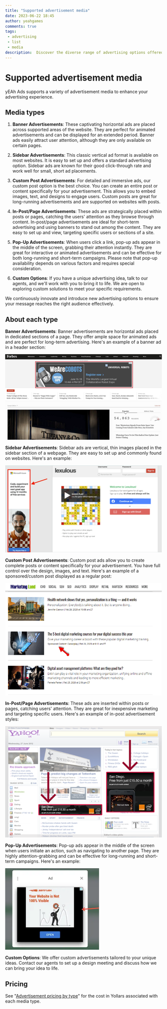 ```yaml
---
title: "Supported advertisement media"
date: 2023-06-22 18:45
author: yeahgames
comments: true
tags: 
 - advertising
 - list
 - media
description:  Discover the diverse range of advertising options offered by yEAh Ads. From banner and sidebar ads to custom posts, in-post/page placements, and pop-ups, we have solutions to suit every marketing goal. Explore our pricing, including temporary and permanent options, and leverage our innovative approaches to maximize audience engagement.
---
```


# Supported advertisement media
yEAh Ads supports a variety of advertisement media to enhance your advertising experience.

## Media types

1. **Banner Advertisements**: These captivating horizontal ads are placed across supported areas of the website. They are perfect for animated advertisements and can be displayed for an extended period. Banner ads easily attract user attention, although they are only available on certain pages.

2. **Sidebar Advertisements**: This classic vertical ad format is available on most websites. It is easy to set up and offers a standard advertising option. Sidebar ads are known for their good click-through rate and work well for small, short ad placements.

3. **Custom Post Advertisements**: For detailed and immersive ads, our custom post option is the best choice. You can create an entire post or content specifically for your advertisement. This allows you to embed images, text, and designs to engage users. Custom posts are great for long-running advertisements and are supported on websites with posts.

4. **In-Post/Page Advertisements**: These ads are strategically placed within posts or pages, catching the users' attention as they browse through content. In-post/page advertisements are ideal for short-term advertising and using banners to stand out among the content. They are easy to set up and view, targeting specific users or sections of a site.

5. **Pop-Up Advertisements**: When users click a link, pop-up ads appear in the middle of the screen, grabbing their attention instantly. They are great for interactive or animated advertisements and can be effective for both long-running and short-term campaigns. Please note that pop-up availability depends on various factors and requires special consideration.

6. **Custom Options**: If you have a unique advertising idea, talk to our agents, and we'll work with you to bring it to life. We are open to exploring custom solutions to meet your specific requirements.

We continuously innovate and introduce new advertising options to ensure your message reaches the right audience effectively.

## About each type

**Banner Advertisements**:
Banner advertisements are horizontal ads placed in dedicated sections of a page. They offer ample space for animated ads and are perfect for long-term advertising. Here's an example of a banner ad in a header section:

![Banner ad example](./banner-ad.png)

**Sidebar Advertisements**:
Sidebar ads are vertical, thin images placed in the sidebar section of a webpage. They are easy to set up and commonly found on websites. Here's an example:

![Sidebar ad example](./sidebar-ad.png)

**Custom Post Advertisements**:
Custom post ads allow you to create complete posts or content specifically for your advertisement. You have full control over the design, images, and text. Here's an example of a sponsored/custom post displayed as a regular post:

![Custom post example](custom-post.png)

**In-Post/Page Advertisements**:
These ads are inserted within posts or pages, catching users' attention. They are great for inexpensive marketing and targeting specific users. Here's an example of in-post advertisement styles:

![In-post ad example](inpost-ad.png)

**Pop-Up Advertisements**:
Pop-up ads appear in the middle of the screen when users initiate an action, such as navigating to another page. They are highly attention-grabbing and can be effective for long-running and short-term campaigns. Here's an example:

![Pop-up ad example](./popup-ad.png)

**Custom Options**:
We offer custom advertisements tailored to your unique ideas. Contact our agents to set up a design meeting and discuss how we can bring your idea to life.

## Pricing
See "[Advertisement pricing by type](../pricing)" for the cost in Yollars associated with each media type.